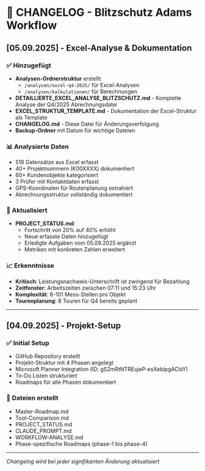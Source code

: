 # 📝 CHANGELOG - Blitzschutz Adams Workflow

## [05.09.2025] - Excel-Analyse & Dokumentation

### ✅ Hinzugefügt
- **Analysen-Ordnerstruktur** erstellt:
  - `/analysen/excel-q4-2025/` für Excel-Analysen
  - `/analysen/kalkulationen/` für Berechnungen
- **DETAILLIERTE_EXCEL_ANALYSE_BLITZSCHUTZ.md** - Komplette Analyse der Q4/2025 Abrechnungsdatei
- **EXCEL_STRUKTUR_TEMPLATE.md** - Dokumentation der Excel-Struktur als Template
- **CHANGELOG.md** - Diese Datei für Änderungsverfolgung
- **Backup-Ordner** mit Datum für wichtige Dateien

### 📊 Analysierte Daten
- 518 Datensätze aus Excel erfasst
- 40+ Projektnummern (K00XXXX) dokumentiert
- 60+ Kundenobjekte kategorisiert
- 3 Prüfer mit Kontaktdaten erfasst
- GPS-Koordinaten für Routenplanung extrahiert
- Abrechnungsstruktur vollständig dokumentiert

### 🔄 Aktualisiert
- **PROJECT_STATUS.md**:
  - Fortschritt von 20% auf 40% erhöht
  - Neue erfasste Daten hinzugefügt
  - Erledigte Aufgaben vom 05.09.2025 ergänzt
  - Metriken mit konkreten Zahlen erweitert

### 📈 Erkenntnisse
- **Kritisch**: Leistungsnachweis-Unterschrift ist zwingend für Bezahlung
- **Zeitfenster**: Arbeitszeiten zwischen 07:11 und 15:23 Uhr
- **Komplexität**: 6-101 Mess-Stellen pro Objekt
- **Tourenplanung**: 8 Touren für Q4 bereits geplant

---

## [04.09.2025] - Projekt-Setup

### ✅ Initial Setup
- GitHub Repository erstellt
- Projekt-Struktur mit 4 Phasen angelegt
- Microsoft Planner Integration (ID: gS2mRtNTREujeP-esXebipgACIsY)
- To-Do Listen strukturiert
- Roadmaps für alle Phasen dokumentiert

### 📁 Dateien erstellt
- Master-Roadmap.md
- Tool-Comparison.md
- PROJECT_STATUS.md
- CLAUDE_PROMPT.md
- WORKFLOW-ANALYSE.md
- Phase-spezifische Roadmaps (phase-1 bis phase-4)

---

*Changelog wird bei jeder signifikanten Änderung aktualisiert*